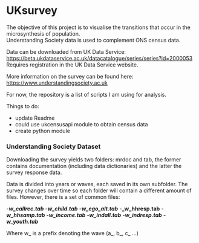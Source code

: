 # UKsurvey

The objective of this project is to visualise the transitions that occur in the microsynthesis of population.  
Understanding Society data is used to complement ONS census data.

Data can be downloaded from UK Data Service: https://beta.ukdataservice.ac.uk/datacatalogue/series/series?id=2000053
    Requires registration in the UK Data Service website. 

More information on the survey can be found here: https://www.understandingsociety.ac.uk

For now, the repository is a list of scripts I am using for analysis.

Things to do:
- update Readme
- could use ukcensusapi module to obtain census data
- create python module 


### Understanding Society Dataset

Downloading the survey yields two folders: mrdoc and tab, the former contains documentation (including data dictionaries) and the latter the survey response data.

Data is divided into years or waves, each saved in its own subfolder.
The survey changes over time so each folder will contain a different amount of files.
However, there is a set of common files:

-**_w_callrec.tab_**
-**_w_child.tab_**
-**_w_ego_alt.tab_**
-**_w_hhresp.tab**
-**_w_hhsamp.tab_**
-**_w_income.tab_**
-**_w_indall.tab_**
-**_w_indresp.tab_**
-**_w_youth.tab_**

Where w_ is a prefix denoting the wave (a_, b_, c_ ...)
